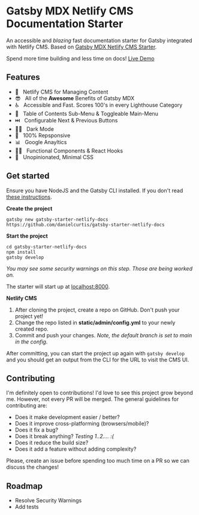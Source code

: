 # Gatsby MDX Netlify CMS Documentation Starter

An accessible and _blazing_ fast documentation starter for Gatsby integrated with Netlify CMS. Based on [Gatsby MDX Netlify CMS Starter](https://github.com/renvrant/gatsby-mdx-netlify-cms-starter).

Spend more time building and less time on docs! [Live Demo](https://mdx-cms-docs.netlify.app)

## Features

- 📖 &nbsp; Netlify CMS for Managing Content
- 😎 &nbsp; All of the **Awesome** Benefits of Gatsby MDX
- ♿ &nbsp; Accessible and Fast. Scores 100's in every Lighthouse Category
- 🧭 &nbsp; Table of Contents Sub-Menu & Toggleable Main-Menu
- ⏭️ &nbsp; Configurable Next & Previous Buttons
- 🧛‍♀️ &nbsp; Dark Mode
- 📱 &nbsp; 100% Repsponsive
- 📊 &nbsp; Google Anayltics
- 👩‍💻 &nbsp; Functional Components & React Hooks
- 🔷 &nbsp; Unopinionated, Minimal CSS

## Get started

Ensure you have NodeJS and the Gatsby CLI installed. If you don't read [these instructions](https://www.gatsbyjs.org/tutorial/part-zero/).

**Create the project**

```
gatsby new gatsby-starter-netlify-docs https://github.com/danielcurtis/gatsby-starter-netlify-docs
```

**Start the project**

```
cd gatsby-starter-netlify-docs
npm install
gatsby develop
```

_You may see some security warnings on this step. Those are being worked on._

The starter will start up at [localhost:8000](http://localhost:8000).

**Netlify CMS**

1. After cloning the project, create a repo on GitHub. Don't push your project yet!
2. Change the repo listed in **static/admin/config.yml** to your newly created repo.
3. Commit and push your changes. _Note, the default branch is set to main in the config._

After committing, you can start the project up again with `gatsby develop` and you should get an output from the CLI for the URL to visit the CMS UI.

## Contributing

I'm definitely open to contributions! I'd love to see this project grow beyond me. However, not every PR will be merged. The general guidelines for contributing are:

- Does it make development easier / better?
- Does it improve cross-platforming (browsers/mobile)?
- Does it fix a bug?
- Does it break anything? _Testing 1..2.... :(_
- Does it reduce the build size?
- Does it add a feature without adding complexity?

Please, create an issue before spending too much time on a PR so we can discuss the changes!

## Roadmap

- Resolve Security Warnings
- Add tests
